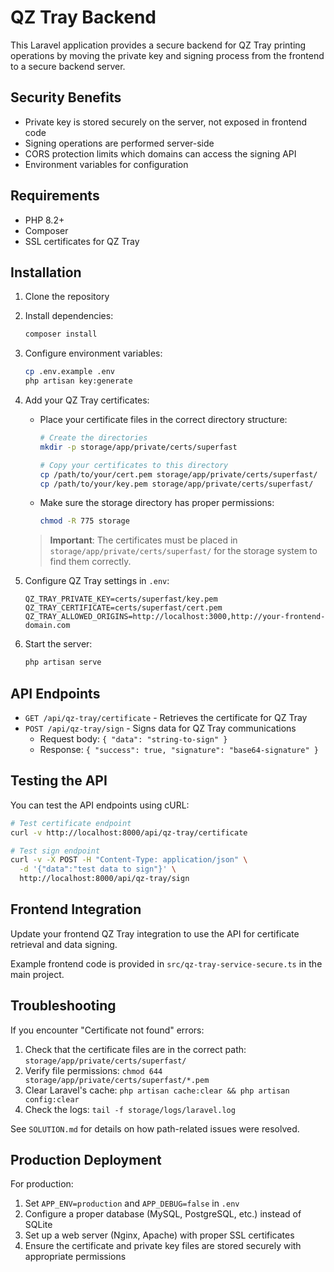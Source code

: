 # QZ Tray Backend

This Laravel application provides a secure backend for QZ Tray printing operations by moving the private key and signing process from the frontend to a secure backend server.

## Security Benefits

- Private key is stored securely on the server, not exposed in frontend code
- Signing operations are performed server-side
- CORS protection limits which domains can access the signing API
- Environment variables for configuration

## Requirements

- PHP 8.2+
- Composer
- SSL certificates for QZ Tray

## Installation

1. Clone the repository
2. Install dependencies:
   ```bash
   composer install
   ```
3. Configure environment variables:
   ```bash
   cp .env.example .env
   php artisan key:generate
   ```
4. Add your QZ Tray certificates:
   - Place your certificate files in the correct directory structure:
     ```bash
     # Create the directories
     mkdir -p storage/app/private/certs/superfast
     
     # Copy your certificates to this directory
     cp /path/to/your/cert.pem storage/app/private/certs/superfast/
     cp /path/to/your/key.pem storage/app/private/certs/superfast/
     ```
   - Make sure the storage directory has proper permissions:
     ```bash
     chmod -R 775 storage
     ```

   > **Important**: The certificates must be placed in `storage/app/private/certs/superfast/` for the storage system to find them correctly.

5. Configure QZ Tray settings in `.env`:
   ```
   QZ_TRAY_PRIVATE_KEY=certs/superfast/key.pem
   QZ_TRAY_CERTIFICATE=certs/superfast/cert.pem
   QZ_TRAY_ALLOWED_ORIGINS=http://localhost:3000,http://your-frontend-domain.com
   ```

6. Start the server:
   ```bash
   php artisan serve
   ```

## API Endpoints

- `GET /api/qz-tray/certificate` - Retrieves the certificate for QZ Tray
- `POST /api/qz-tray/sign` - Signs data for QZ Tray communications
  - Request body: `{ "data": "string-to-sign" }`
  - Response: `{ "success": true, "signature": "base64-signature" }`

## Testing the API

You can test the API endpoints using cURL:

```bash
# Test certificate endpoint
curl -v http://localhost:8000/api/qz-tray/certificate

# Test sign endpoint
curl -v -X POST -H "Content-Type: application/json" \
  -d '{"data":"test data to sign"}' \
  http://localhost:8000/api/qz-tray/sign
```

## Frontend Integration

Update your frontend QZ Tray integration to use the API for certificate retrieval and data signing.

Example frontend code is provided in `src/qz-tray-service-secure.ts` in the main project.

## Troubleshooting

If you encounter "Certificate not found" errors:
1. Check that the certificate files are in the correct path: `storage/app/private/certs/superfast/`
2. Verify file permissions: `chmod 644 storage/app/private/certs/superfast/*.pem`
3. Clear Laravel's cache: `php artisan cache:clear && php artisan config:clear`
4. Check the logs: `tail -f storage/logs/laravel.log`

See `SOLUTION.md` for details on how path-related issues were resolved.

## Production Deployment

For production:

1. Set `APP_ENV=production` and `APP_DEBUG=false` in `.env`
2. Configure a proper database (MySQL, PostgreSQL, etc.) instead of SQLite
3. Set up a web server (Nginx, Apache) with proper SSL certificates
4. Ensure the certificate and private key files are stored securely with appropriate permissions
